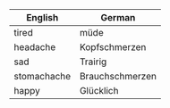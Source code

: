 | English | German |
|---------|--------|
| tired | müde |
| headache | Kopfschmerzen |
| sad | Trairig |
| stomachache | Brauchschmerzen |
| happy | Glücklich |
